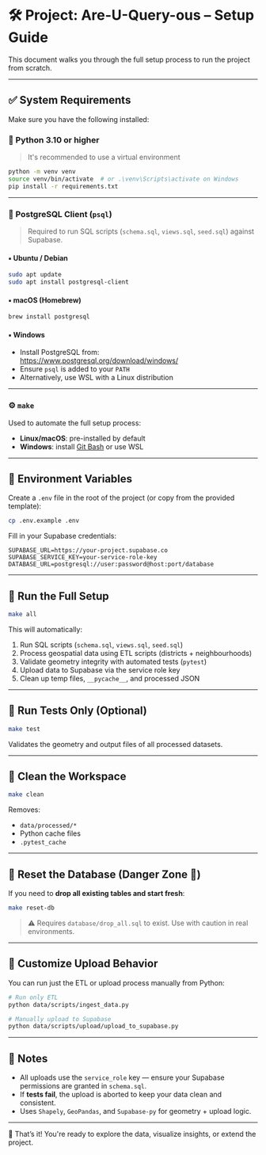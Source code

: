 # 🛠️ Project: Are-U-Query-ous – Setup Guide

This document walks you through the full setup process to run the project from scratch.

---

## ✅ System Requirements

Make sure you have the following installed:

### 🐍 Python 3.10 or higher

> It's recommended to use a virtual environment

```bash
python -m venv venv
source venv/bin/activate  # or .\venv\Scripts\activate on Windows
pip install -r requirements.txt
```

---

### 🐘 PostgreSQL Client (`psql`)

> Required to run SQL scripts (`schema.sql`, `views.sql`, `seed.sql`) against Supabase.

#### ▪ Ubuntu / Debian

```bash
sudo apt update
sudo apt install postgresql-client
```

#### ▪ macOS (Homebrew)

```bash
brew install postgresql
```

#### ▪ Windows

- Install PostgreSQL from: https://www.postgresql.org/download/windows/
- Ensure `psql` is added to your `PATH`
- Alternatively, use WSL with a Linux distribution

---

### ⚙️ `make`

Used to automate the full setup process:

- **Linux/macOS**: pre-installed by default
- **Windows**: install [Git Bash](https://gitforwindows.org/) or use WSL

---

## 🔐 Environment Variables

Create a `.env` file in the root of the project (or copy from the provided template):

```bash
cp .env.example .env
```

Fill in your Supabase credentials:

```env
SUPABASE_URL=https://your-project.supabase.co
SUPABASE_SERVICE_KEY=your-service-role-key
DATABASE_URL=postgresql://user:password@host:port/database
```

---

## 🚀 Run the Full Setup

```bash
make all
```

This will automatically:

1. Run SQL scripts (`schema.sql`, `views.sql`, `seed.sql`)
2. Process geospatial data using ETL scripts (districts + neighbourhoods)
3. Validate geometry integrity with automated tests (`pytest`)
4. Upload data to Supabase via the service role key
5. Clean up temp files, `__pycache__`, and processed JSON

---

## 🧪 Run Tests Only (Optional)

```bash
make test
```

Validates the geometry and output files of all processed datasets.

---

## 🧼 Clean the Workspace

```bash
make clean
```

Removes:

- `data/processed/*`
- Python cache files
- `.pytest_cache`

---

## 🔁 Reset the Database (Danger Zone 🚨)

If you need to **drop all existing tables and start fresh**:

```bash
make reset-db
```

> ⚠️ Requires `database/drop_all.sql` to exist. Use with caution in real environments.

---

## 🔧 Customize Upload Behavior

You can run just the ETL or upload process manually from Python:

```bash
# Run only ETL
python data/scripts/ingest_data.py

# Manually upload to Supabase
python data/scripts/upload/upload_to_supabase.py
```

---

## 🧠 Notes

- All uploads use the `service_role` key — ensure your Supabase permissions are granted in `schema.sql`.
- If **tests fail**, the upload is aborted to keep your data clean and consistent.
- Uses `Shapely`, `GeoPandas`, and `Supabase-py` for geometry + upload logic.

---

🎉 That’s it! You're ready to explore the data, visualize insights, or extend the project.